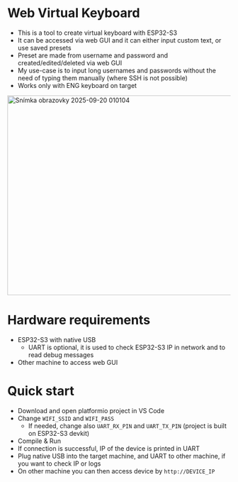 # Web Virtual Keyboard
- This is a tool to create virtual keyboard with ESP32-S3
- It can be accessed via web GUI and it can either input custom text, or use saved presets
- Preset are made from username and password and created/edited/deleted via web GUI
- My use-case is to input long usernames and passwords without the need of typing them manually (where SSH is not possible)
- Works only with ENG keyboard on target

<img width="1230" height="450" alt="Snímka obrazovky 2025-09-20 010104" src="https://github.com/user-attachments/assets/17352ee0-8ece-45a2-9a10-6e6079c23007" />

# Hardware requirements
- ESP32-S3 with native USB
    - UART is optional, it is used to check ESP32-S3 IP in network and to read debug messages
- Other machine to access web GUI

# Quick start
- Download and open platformio project in VS Code
- Change `WIFI_SSID` and `WIFI_PASS`
    - If needed, change also `UART_RX_PIN` and `UART_TX_PIN` (project is built on ESP32-S3 devkit)
- Compile & Run
- If connection is successful, IP of the device is printed in UART
- Plug native USB into the target machine, and UART to other machine, if you want to check IP or logs
- On other machine you can then access device by `http://DEVICE_IP`
